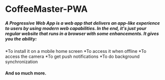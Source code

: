 # CoffeeMaster-PWA

##### A Progressive Web App is a web app that delivers an app-like experience to users by using modern web capabilities. In the end, it's just your regular website that runs in a browser with some enhancements. It gives you the ability:
\*To install it on a mobile home screen
\*To access it when offline
\*To access the camera
\*To get push notifications
\*To do background synchronization

#### And so much more.
